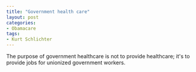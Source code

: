 ```yaml
---
title: "Government health care"
layout: post
categories:
- Obamacare
tags:
- Kurt Schlichter
---
```


The purpose of government healthcare is not to provide healthcare; it's to provide jobs for unionized government workers.